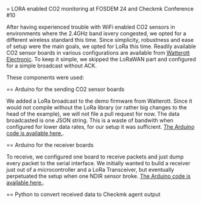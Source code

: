 = LORA enabled CO2 monitoring at FOSDEM 24 and Checkmk Conference #10

After having experienced trouble with WiFi enabled CO2 sensors in environments where the 2.4GHz band isvery congested, we opted for a different wireless standard this time.
Since simplicity, robustness and ease of setup were the main goals, we opted for LoRa this time.
Readily available CO2 sensor boards in various configurations are available from [Watterott Electronic](https://watterott.com/).
To keep it simple, we skipped the LoRaWAN part and configured for a simple broadcast without ACK.

These components were used:

== Arduino for the sending CO2 sensor boards

We added a LoRa broadcast to the demo firmware from Watterott.
Since it would not compile without the LoRa library (or rather big changes to the head of the example), we will not file a pull request for now.
The data broadcasted is one JSON string. This is a waste of bandwith when configured for lower data rates, for our setup it was sufficient.
[The Arduino code is available here.](./Arduino/CO2-Ampel/examples/CO2-Ampel/CO2-Ampel.ino).

== Arduino for the receiver boards

To receive, we configured one board to receive packets and just dump every packet to the serial interface.
We initially wanted to build a receiver just out of a microcontroller and a LoRa Transceiver, but eventually perpetuated the setup when one NDIR sensor broke.
[The Arduino code is available here.](./Arduino/LoraReceiverTest/LoraReceiverTest.ino).

== Python to convert received data to Checkmk agent output

